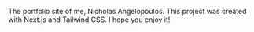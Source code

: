 The portfolio site of me, Nicholas Angelopoulos.
This project was created with Next.js and Tailwind CSS. 
I hope you enjoy it!
